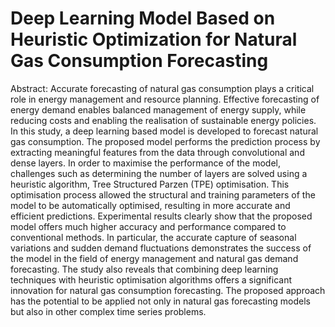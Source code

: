 # Deep Learning Model Based on Heuristic Optimization for Natural Gas Consumption Forecasting
Abstract: Accurate forecasting of natural gas consumption plays a critical role in energy management and resource planning. Effective forecasting of energy demand enables balanced management of energy supply, while reducing costs and enabling the realisation of sustainable energy policies. In this study, a deep learning based model is developed to forecast natural gas consumption. The proposed model performs the prediction process by extracting meaningful features from the data through convolutional and dense layers. In order to maximise the performance of the model, challenges such as determining the number of layers are solved using a heuristic algorithm, Tree Structured Parzen (TPE) optimisation. This optimisation process allowed the structural and training parameters of the model to be automatically optimised, resulting in more accurate and efficient predictions. Experimental results clearly show that the proposed model offers much higher accuracy and performance compared to conventional methods. In particular, the accurate capture of seasonal variations and sudden demand fluctuations demonstrates the success of the model in the field of energy management and natural gas demand forecasting. The study also reveals that combining deep learning techniques with heuristic optimisation algorithms offers a significant innovation for natural gas consumption forecasting. The proposed approach has the potential to be applied not only in natural gas forecasting models but also in other complex time series problems.
